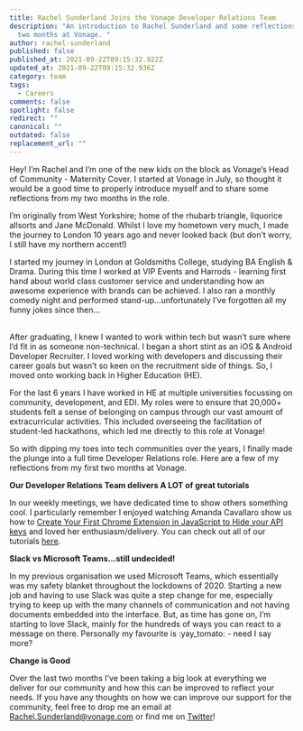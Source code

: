 ```yaml
---
title: Rachel Sunderland Joins the Vonage Developer Relations Team
description: "An introduction to Rachel Sunderland and some reflections from her
  two months at Vonage. "
author: rachel-sunderland
published: false
published_at: 2021-09-22T09:15:32.922Z
updated_at: 2021-09-22T09:15:32.936Z
category: team
tags:
  - Careers
comments: false
spotlight: false
redirect: ""
canonical: ""
outdated: false
replacement_url: ""
---
```

Hey! I’m Rachel and I’m one of the new kids on the block as Vonage’s Head of Community - Maternity Cover. I started at Vonage in July, so thought it would be a good time to properly introduce myself and to share some reflections from my two months in the role. 



I’m originally from West Yorkshire; home of the rhubarb triangle, liquorice allsorts and Jane McDonald. Whilst I love my hometown very much, I made the journey to London 10 years ago and never looked back (but don’t worry, I still have my northern accent!) 



I started my journey in London at Goldsmiths College, studying BA English & Drama. During this time I worked at VIP Events and Harrods - learning first hand about world class customer service and understanding how an awesome experience with brands can be achieved. I also ran a monthly comedy night and performed stand-up...unfortunately I’ve forgotten all my funny jokes since then...

\
After graduating, I knew I wanted to work within tech but wasn’t sure where I’d fit in as someone non-technical. I began a short stint as an iOS & Android Developer Recruiter. I loved working with developers and discussing their career goals but wasn’t so keen on the recruitment side of things. So, I moved onto working back in Higher Education (HE). 



For the last 6 years I have worked in HE at multiple universities focussing on community, development, and EDI. My roles were to ensure that 20,000+ students felt a sense of belonging on campus through our vast amount of extracurricular activities. This included overseeing the facilitation of student-led hackathons, which led me directly to this role at Vonage! 



So with dipping my toes into tech communities over the years, I finally made the plunge into a full time Developer Relations role. Here are a few of my reflections from my first two months at Vonage. 



**Our Developer Relations Team delivers A LOT of great tutorials**

In our weekly meetings, we have dedicated time to show others something cool. I particularly remember I enjoyed watching Amanda Cavallaro show us how to [Create Your First Chrome Extension in JavaScript to Hide your API keys](https://learn.vonage.com/blog/2021/08/31/create-your-first-chrome-extension-in-javascript-to-hide-your-api-keys/) and loved her enthusiasm/delivery. You can check out all of our tutorials [here](https://learn.vonage.com/search/?query=tutorial).



**Slack vs Microsoft Teams...still undecided!**

In my previous organisation we used Microsoft Teams, which essentially was my safety blanket throughout the lockdowns of 2020. Starting a new job and having to use Slack was quite a step change for me, especially trying to keep up with the many channels of communication and not having documents embedded into the interface. But, as time has gone on, I’m starting to love Slack, mainly for the hundreds of ways you can react to a message on there. Personally my favourite is :yay_tomato: - need I say more?



**Change is Good**

Over the last two months I’ve been taking a big look at everything we deliver for our community and how this can be improved to reflect your needs. If you have any thoughts on how we can improve our support for the community, feel free to drop me an email at [Rachel.Sunderland@vonage.com](mailto:Rachel.Sunderland@vonage.com) or find me on [Twitter](www.twitter.com/sundyclan)!